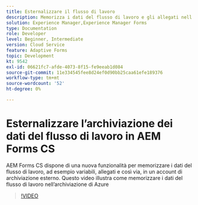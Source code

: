 ```yaml
---
title: Esternalizzare il flusso di lavoro
description: Memorizza i dati del flusso di lavoro e gli allegati nell’archiviazione di Azure
solution: Experience Manager,Experience Manager Forms
type: Documentation
role: Developer
level: Beginner, Intermediate
version: Cloud Service
feature: Adaptive Forms
topic: Development
kt: 9542
exl-id: 06621fc7-afde-4073-8f15-fe9eeab1d084
source-git-commit: 11e334545fee8d24ef0d90bb25caa61efe189376
workflow-type: tm+mt
source-wordcount: '52'
ht-degree: 0%

---
```


# Esternalizzare l’archiviazione dei dati del flusso di lavoro in AEM Forms CS

AEM Forms CS dispone di una nuova funzionalità per memorizzare i dati del flusso di lavoro, ad esempio variabili, allegati e così via, in un account di archiviazione esterno. Questo video illustra come memorizzare i dati del flusso di lavoro nell’archiviazione di Azure

>[!VIDEO](https://video.tv.adobe.com/v/339610?quality=12&learn=on)

